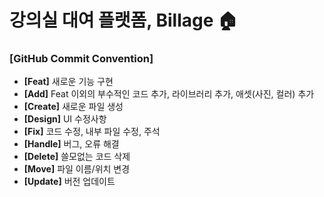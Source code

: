 # 강의실 대여 플랫폼, Billage 🏠

### [GitHub Commit Convention]
- **[Feat]** 새로운 기능 구현
- **[Add]** Feat 이외의 부수적인 코드 추가, 라이브러리 추가, 애셋(사진, 컬러) 추가
- **[Create]** 새로운 파일 생성
- **[Design]** UI 수정사항
- **[Fix]** 코드 수정, 내부 파일 수정, 주석
- **[Handle]** 버그, 오류 해결
- **[Delete]** 쓸모없는 코드 삭제
- **[Move]** 파일 이름/위치 변경
- **[Update]** 버전 업데이트

